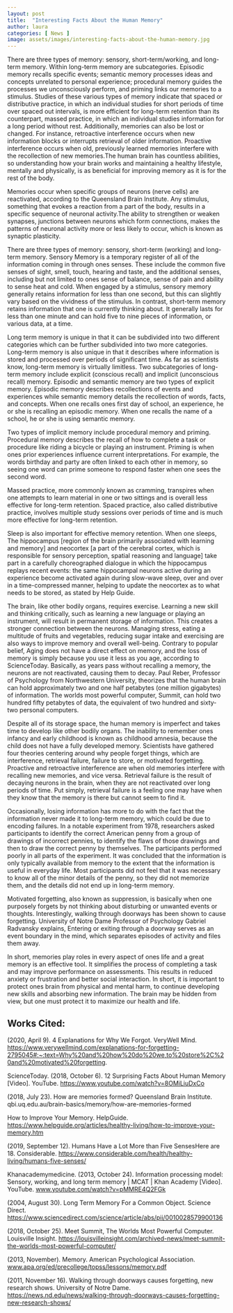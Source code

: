 ```yaml
---
layout: post
title:  "Interesting Facts About the Human Memory"
author: laura
categories: [ News ]
image: assets/images/interesting-facts-about-the-human-memory.jpg
---
```


There are three types of memory: sensory, short-term/working, and long-term memory. Within long-term memory are subcategories. Episodic memory recalls specific events; semantic memory processes ideas and concepts unrelated to personal experience; procedural memory guides the processes we unconsciously perform, and priming links our memories to a stimulus. Studies of these various types of memory indicate that spaced or distributive practice, in which an individual studies for short periods of time over spaced out intervals, is more efficient for long-term retention than its counterpart, massed practice, in which an individual studies information for a long period without rest. Additionally, memories can also be lost or changed. For instance, retroactive interference occurs when new information blocks or interrupts retrieval of older information. Proactive interference occurs when old, previously learned memories interfere with the recollection of new memories.The human brain has countless abilities, so understanding how your brain works and maintaining a healthy lifestyle, mentally and physically, is as beneficial for improving memory as it is for the rest of the body. 

 

Memories occur when specific groups of neurons (nerve cells) are reactivated, according to the Queensland Brain Institute. Any stimulus, something that evokes a reaction from a part of the body, results in a specific sequence of neuronal activity.The ability to strengthen or weaken synapses, junctions between neurons which form connections, makes the patterns of neuronal activity more or less likely to occur, which is known as synaptic plasticity. 

There are three types of memory: sensory, short-term (working) and long-term memory. Sensory Memory is a temporary register of all of the information coming in through ones senses. These include the common five senses of sight, smell, touch, hearing and taste, and the additional senses, including but not limited to ones sense of balance, sense of pain and ability to sense heat and cold. When engaged by a stimulus, sensory memory generally retains information for less than one second, but this can slightly vary based on the vividness of the stimulus. In contrast, short-term memory retains information that one is currently thinking about. It generally lasts for less than one minute and can hold five to nine pieces of information, or various data, at a time.

Long term memory is unique in that it can be subdivided into two different categories which can be further subdivided into two more categories. Long-term memory is also unique in that it describes where information is stored and processed over periods of significant time. As far as scientists know, long-term memory is virtually limitless. Two subcategories of long-term memory include explicit (conscious recall) and implicit (unconscious recall) memory. Episodic and semantic memory are two types of explicit memory. Episodic memory describes recollections of events and experiences while semantic memory details the recollection of words, facts, and concepts. When one recalls ones first day of school, an experience, he or she is recalling an episodic memory. When one recalls the name of a school, he or she is using semantic memory.

 

Two types of implicit memory include procedural memory and priming. Procedural memory describes the recall of how to complete a task or procedure like riding a bicycle or playing an instrument. Priming is when ones prior experiences influence current interpretations. For example, the words birthday and party are often linked to each other in memory, so seeing one word can prime someone to respond faster when one sees the second word.

Massed practice, more commonly known as cramming, transpires when one attempts to learn material in one or two sittings and is overall less effective for long-term retention. Spaced practice, also called distributive practice, involves multiple study sessions over periods of time and is much more effective for long-term retention. 

Sleep is also important for effective memory retention. When one sleeps, The hippocampus [region of the brain primarily associated with learning and memory] and neocortex [a part of the cerebral cortex, which is responsible for sensory perception, spatial reasoning and language] take part in a carefully choreographed dialogue in which the hippocampus replays recent events: the same hippocampal neurons active during an experience become activated again during slow-wave sleep, over and over in a time-compressed manner, helping to update the neocortex as to what needs to be stored, as stated by Help Guide.

 

The brain, like other bodily organs, requires exercise. Learning a new skill and thinking critically, such as learning a new language or playing an instrument, will result in permanent storage of information. This creates a stronger connection between the neurons. Managing stress, eating a multitude of fruits and vegetables, reducing sugar intake and exercising are also ways to improve memory and overall well-being. Contrary to popular belief, Aging does not have a direct effect on memory, and the loss of memory is simply because you use it less as you age, according to ScienceToday. Basically, as years pass without recalling a memory, the neurons are not reactivated, causing them to decay. Paul Reber, Professor of Psychology from Northwestern University, theorizes that the human brain can hold approximately two and one half petabytes (one million gigabytes) of information. The worlds most powerful computer, Summit, can hold two hundred fifty petabytes of data, the equivalent of two hundred and sixty-two personal computers. 

Despite all of its storage space, the human memory is imperfect and takes time to develop like other bodily organs. The inability to remember ones infancy and early childhood is known as childhood amnesia, because the child does not have a fully developed memory. Scientists have gathered four theories centering around why people forget things, which are interference, retrieval failure, failure to store, or motivated forgetting. Proactive and retroactive interference are when old memories interfere with recalling new memories, and vice versa. Retrieval failure is the result of decaying neurons in the brain, when they are not reactivated over long periods of time. Put simply, retrieval failure is a feeling one may have when they know that the memory is there but cannot seem to find it. 

Occasionally, losing information has more to do with the fact that the information never made it to long-term memory, which could be due to encoding failures. In a notable experiment from 1978, researchers asked participants to identify the correct American penny from a group of drawings of incorrect pennies, to identify the flaws of those drawings and then to draw the correct penny by themselves. The participants performed poorly in all parts of the experiment. It was concluded that the information is only typically available from memory to the extent that the information is useful in everyday life. Most participants did not feel that it was necessary to know all of the minor details of the penny, so they did not memorize them, and the details did not end up in long-term memory. 

Motivated forgetting, also known as suppression, is basically when one purposely forgets by not thinking about disturbing or unwanted events or thoughts. Interestingly, walking through doorways has been shown to cause forgetting. University of Notre Dame Professor of Psychology Gabriel Radvansky explains, Entering or exiting through a doorway serves as an event boundary in the mind, which separates episodes of activity and files them away.

In short, memories play roles in every aspect of ones life and a great memory is an effective tool. It simplifies the process of completing a task and may improve performance on assessments. This results in reduced anxiety or frustration and better social interaction. In short, it is important to protect ones brain from physical and mental harm, to continue developing new skills and absorbing new information. The brain may be hidden from view, but one must protect it to maximize our health and life. 

## Works Cited:

(2020, April 9). 4 Explanations for Why We Forgot. VeryWell Mind. https://www.verywellmind.com/explanations-for-forgetting-2795045#:~:text=Why%20and%20how%20do%20we,to%20store%2C%20and%20motivated%20forgetting.

ScienceToday. (2018, October 6). 12 Surprising Facts About Human Memory [Video]. YouTube. https://www.youtube.com/watch?v=8OMiLiuDxCo

(2018, July 23). How are memories formed? Queensland Brain Institute. qbi.uq.edu.au/brain-basics/memory/how-are-memories-formed

How to Improve Your Memory. HelpGuide.  https://www.helpguide.org/articles/healthy-living/how-to-improve-your-memory.htm

(2019, September 12). Humans Have a Lot More than Five SensesHere are 18. Considerable. https://www.considerable.com/health/healthy-living/humans-five-senses/ 

Khanacademymedicine. (2013, October 24). Information processing model: Sensory, working, and long term memory | MCAT | Khan Academy [Video]. YouTube. www.youtube.com/watch?v=pMMRE4Q2FGk

(2004, August 30). Long Term Memory For a Common Object. Science Direct. https://www.sciencedirect.com/science/article/abs/pii/0010028579900136 

(2018, October 25). Meet Summit, The Worlds Most Powerful Computer. Louisville Insight. https://louisvilleinsight.com/archived-news/meet-summit-the-worlds-most-powerful-computer/

(2013, November). Memory. American Psychological Association. www.apa.org/ed/precollege/topss/lessons/memory.pdf

(2011, November 16). Walking through doorways causes forgetting, new research shows. University of Notre Dame. https://news.nd.edu/news/walking-through-doorways-causes-forgetting-new-research-shows/


